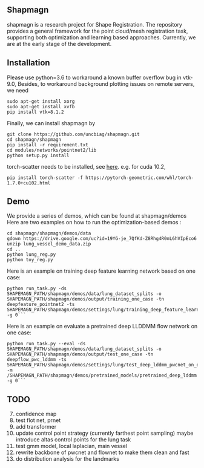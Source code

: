 ## Shapmagn

shapmagn is a research project for Shape Registration. The repository provides a general framework for the point cloud/mesh registration task, supporting both optimization and learning
based approaches. Currently, we are at the early stage of the development.

## Installation

Please use python=3.6 to workaround a known buffer overflow bug in vtk-9.0,
Besides, to workaround background plotting issues on remote servers, we need 
```
sudo apt-get install xorg 
sudo apt-get install xvfb
pip install vtk=8.1.2

``` 

Finally, we can install shapmagn by
```
git clone https://github.com/uncbiag/shapmagn.git
cd shapmagn/shapmagn
pip install -r requirement.txt
cd modules/networks/pointnet2/lib
python setup.py install
```
torch-scatter needs to be installed, see [here](https://github.com/rusty1s/pytorch_scatter).
e.g. for cuda 10.2, 
```
pip install torch-scatter -f https://pytorch-geometric.com/whl/torch-1.7.0+cu102.html
```



## Demo
We provide a series of demos, which can be found at shapmagn/demos
Here are two examples on how to run the optimization-based demos :

```
cd shapmagn/shapmagn/demos/data
gdown https://drive.google.com/uc?id=19YG-je_7QfKd-Z8Rhg4R0nL6hVIpEco6
unzip lung_vessel_demo_data.zip
cd ..
python lung_reg.py
python toy_reg.py
```

Here is an example on training deep feature learning network based on one case:
```
python run_task.py -ds SHAPEMAGN_PATH/shapmagn/demos/data/lung_dataset_splits -o SHAPEMAGN_PATH/shapmagn/demos/output/training_one_case -tn deepfeature_pointnet2 -ts SHAPEMAGN_PATH/shapmagn/demos/settings/lung/training_deep_feature_learning_on_one_case -g 0```
```
Here is an example on evaluate a pretrained deep LLDDMM flow network on one case:

```
python run_task.py --eval -ds SHAPEMAGN_PATH/shapmagn/demos/data/lung_dataset_splits -o SHAPEMAGN_PATH/shapmagn/demos/output/test_one_case -tn deepflow_pwc_lddmm -ts SHAPEMAGN_PATH/shapmagn/demos/settings/lung/test_deep_lddmm_pwcnet_on_one_case  -m   /SHAPEMAGN_PATH/shapmagn/demos/pretrained_models/pretrained_deep_lddmm -g 0```

```

## TODO
7. confidence map
10. test flot net, prnet
14. add transformer
17. update control point strategy (currently farthest point sampling) maybe introduce altas control points for the lung task
21. test gmm model, local laplacian, main vessel
22. rewrite backbone of pwcnet and flownet to make them clean and fast
23. do distribution analysis for the landmarks